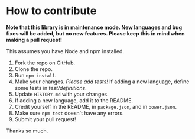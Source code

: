 How to contribute
=================

**Note that this library is in maintenance mode. New languages and bug fixes will be added, but no new features. Please keep this in mind when making a pull request!**

This assumes you have Node and npm installed.

1. Fork the repo on GitHub.
1. Clone the repo.
1. Run `npm install`.
1. Make your changes. _Please add tests!_ If adding a new language, define some tests in *test/definitions*.
1. Update `HISTORY.md` with your changes.
1. If adding a new language, add it to the README.
1. Credit yourself in the README, in `package.json`, and in `bower.json`.
1. Make sure `npm test` doesn't have any errors.
1. Submit your pull request!

Thanks so much.
